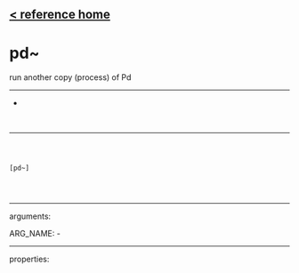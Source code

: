 [< reference home](index.html)
---

# pd~


run another copy (process) of Pd

---

-
<br>


---


```



[pd~]


            
```

---
arguments:

ARG_NAME: -<br>

---
properties:


